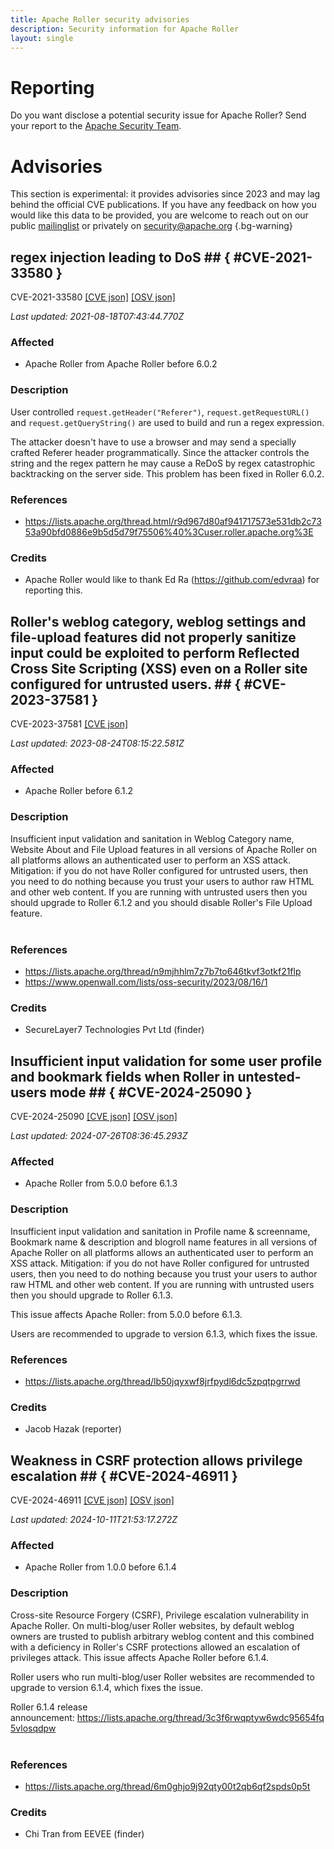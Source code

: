 ```yaml
---
title: Apache Roller security advisories
description: Security information for Apache Roller
layout: single
---
```


# Reporting

Do you want disclose a potential security issue for Apache Roller? Send your report to the [Apache Security Team](mailto:security@apache.org).

# Advisories

This section is experimental: it provides advisories since 2023 and may lag behind the official CVE publications. If you have any feedback on how you would like this data to be provided, you are welcome to reach out on our public [mailinglist](/mailinglist) or privately on [security@apache.org](mailto:security@apache.org)
{.bg-warning}

## regex injection leading to DoS ## { #CVE-2021-33580 }

CVE-2021-33580 [\[CVE json\]](./CVE-2021-33580.cve.json) [\[OSV json\]](./CVE-2021-33580.osv.json)



_Last updated: 2021-08-18T07:43:44.770Z_

### Affected

* Apache Roller from Apache Roller before 6.0.2


### Description

User controlled `request.getHeader("Referer")`, `request.getRequestURL()` and `request.getQueryString()` are used to build and run a regex expression.

The attacker doesn't have to use a browser and may send a specially crafted Referer header programmatically. Since the attacker controls the string and the regex pattern he may cause a ReDoS by regex catastrophic backtracking on the server side.  This problem has been fixed in Roller 6.0.2.





### References
* https://lists.apache.org/thread.html/r9d967d80af941717573e531db2c7353a90bfd0886e9b5d5d79f75506%40%3Cuser.roller.apache.org%3E


### Credits
* Apache Roller would like to thank Ed Ra (https://github.com/edvraa) for reporting this.


## Roller's weblog category, weblog settings and file-upload features did not properly sanitize input could be exploited to perform Reflected Cross Site Scripting (XSS) even on a Roller site configured for untrusted users. ## { #CVE-2023-37581 }

CVE-2023-37581 [\[CVE json\]](./CVE-2023-37581.cve.json)

_Last updated: 2023-08-24T08:15:22.581Z_

### Affected

* Apache Roller before 6.1.2


### Description

<span style="background-color: rgb(255, 255, 255);">Insufficient input validation and sanitation in Weblog Category name, Website About and File Upload features in all versions of Apache Roller on all platforms allows an authenticated user to perform an XSS attack. </span><span style="background-color: var(--wht);">Mitigation: if you do not have Roller configured for untrusted users, then you need to do nothing because you trust your users to author raw HTML and other web content. If you are running with untrusted users then you should upgrade to Roller 6.1.2 and you should disable Roller's File Upload feature. </span><br><br><p></p>

### References
* https://lists.apache.org/thread/n9mjhhlm7z7b7to646tkvf3otkf21flp
* https://www.openwall.com/lists/oss-security/2023/08/16/1


### Credits
* SecureLayer7 Technologies Pvt Ltd (finder)


## Insufficient input validation for some user profile and bookmark fields when Roller in untested-users mode ## { #CVE-2024-25090 }

CVE-2024-25090 [\[CVE json\]](./CVE-2024-25090.cve.json) [\[OSV json\]](./CVE-2024-25090.osv.json)



_Last updated: 2024-07-26T08:36:45.293Z_

### Affected

* Apache Roller from 5.0.0 before 6.1.3


### Description

<p>Insufficient input validation and sanitation in Profile name &amp; screenname, Bookmark name &amp; description and blogroll name features in all versions of Apache Roller on all platforms allows an authenticated user to perform an XSS attack. Mitigation: if you do not have Roller configured for untrusted users, then you need to do nothing because you trust your users to author raw HTML and other web content. If you are running with untrusted users then you should upgrade to Roller 6.1.3.</p><p>This issue affects Apache Roller: from 5.0.0 before 6.1.3.</p><p>Users are recommended to upgrade to version 6.1.3, which fixes the issue.</p>

### References
* https://lists.apache.org/thread/lb50jqyxwf8jrfpydl6dc5zpqtpgrrwd


### Credits
* Jacob Hazak (reporter)


## Weakness in CSRF protection allows privilege escalation ## { #CVE-2024-46911 }

CVE-2024-46911 [\[CVE json\]](./CVE-2024-46911.cve.json) [\[OSV json\]](./CVE-2024-46911.osv.json)



_Last updated: 2024-10-11T21:53:17.272Z_

### Affected

* Apache Roller from 1.0.0 before 6.1.4


### Description

<p>Cross-site Resource Forgery (CSRF), Privilege escalation vulnerability in Apache Roller. On multi-blog/user Roller websites, by default weblog owners are trusted to publish arbitrary weblog content and this combined with a deficiency in Roller's CSRF protections allowed an escalation of privileges attack. This issue affects Apache Roller before 6.1.4.</p><p>Roller users who run multi-blog/user Roller websites are recommended to upgrade to version 6.1.4, which fixes the issue.</p>Roller 6.1.4 release announcement:&nbsp;<a target="_blank" rel="nofollow" href="https://lists.apache.org/thread/3c3f6rwqptyw6wdc95654fq5vlosqdpw">https://lists.apache.org/thread/3c3f6rwqptyw6wdc95654fq5vlosqdpw</a><br><br>

### References
* https://lists.apache.org/thread/6m0ghjo9j92qty00t2qb6qf2spds0p5t


### Credits
* Chi Tran from EEVEE (finder)
